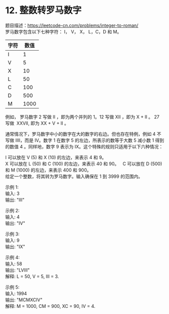 # 12. 整数转罗马数字
题目描述：https://leetcode-cn.com/problems/integer-to-roman/  
罗马数字包含以下七种字符： I， V， X， L，C，D 和 M。

字符 |         数值|
----|----|
I             |1
V             |5
X             |10
L             |50
C             |100
D             |500
M             |1000
例如， 罗马数字 2 写做 II ，即为两个并列的 1。12 写做 XII ，即为 X + II 。 27 写做  XXVII, 即为 XX + V + II 。

通常情况下，罗马数字中小的数字在大的数字的右边。但也存在特例，例如 4 不写做 IIII，而是 IV。数字 1 在数字 5 的左边，所表示的数等于大数 5 减小数 1 得到的数值 4 。同样地，数字 9 表示为 IX。这个特殊的规则只适用于以下六种情况：

I 可以放在 V (5) 和 X (10) 的左边，来表示 4 和 9。  
X 可以放在 L (50) 和 C (100) 的左边，来表示 40 和 90。   
C 可以放在 D (500) 和 M (1000) 的左边，来表示 400 和 900。  
给定一个整数，将其转为罗马数字。输入确保在 1 到 3999 的范围内。  

示例 1:  
输入: 3  
输出: "III"
  
示例 2:  
输入: 4  
输出: "IV"  

示例 3:  
输入: 9  
输出: "IX"
  
示例 4:  
输入: 58  
输出: "LVIII"  
解释: L = 50, V = 5, III = 3.  

示例 5:  
输入: 1994  
输出: "MCMXCIV"  
解释: M = 1000, CM = 900, XC = 90, IV = 4.

